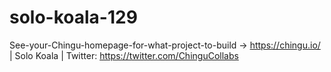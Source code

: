 # solo-koala-129
See-your-Chingu-homepage-for-what-project-to-build -> https://chingu.io/ | Solo Koala | Twitter: https://twitter.com/ChinguCollabs
